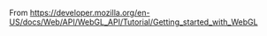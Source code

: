 From https://developer.mozilla.org/en-US/docs/Web/API/WebGL_API/Tutorial/Getting_started_with_WebGL
